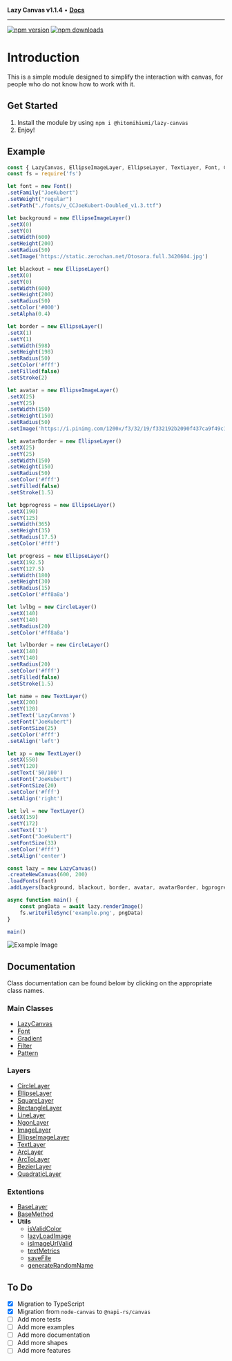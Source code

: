 **Lazy Canvas v1.1.4** • [**Docs**](globals.md)

***

<a href="https://www.npmjs.com/package/@hitomihiumi/lazy-canvas"><img src="https://img.shields.io/npm/v/@hitomihiumi/lazy-canvas.svg?maxAge=3600" alt="npm version" /></a>
<a href="https://www.npmjs.com/package/@hitomihiumi/lazy-canvas"><img src="https://img.shields.io/npm/dt/@hitomihiumi/lazy-canvas.svg?maxAge=3600" alt="npm downloads" /></a>

# Introduction
This is a simple module designed to simplify the interaction with canvas, for people who do not know how to work with it.

## Get Started

1. Install the module by using `npm i @hitomihiumi/lazy-canvas`
2. Enjoy!

## Example

```js
const { LazyCanvas, EllipseImageLayer, EllipseLayer, TextLayer, Font, CircleLayer } = require('@hitomihiumi/lazy-canvas')
const fs = require('fs')

let font = new Font()
.setFamily("JoeKubert")
.setWeight("regular")
.setPath("./fonts/v_CCJoeKubert-Doubled_v1.3.ttf")

let background = new EllipseImageLayer()
.setX(0)
.setY(0)
.setWidth(600)
.setHeight(200)
.setRadius(50)
.setImage('https://static.zerochan.net/Otosora.full.3420604.jpg')

let blackout = new EllipseLayer()
.setX(0)
.setY(0)
.setWidth(600)
.setHeight(200)
.setRadius(50)
.setColor('#000')
.setAlpha(0.4)

let border = new EllipseLayer()
.setX(1)
.setY(1)
.setWidth(598)
.setHeight(198)
.setRadius(50)
.setColor('#fff')
.setFilled(false)
.setStroke(2)

let avatar = new EllipseImageLayer()
.setX(25)
.setY(25)
.setWidth(150)
.setHeight(150)
.setRadius(50)
.setImage('https://i.pinimg.com/1200x/f3/32/19/f332192b2090f437ca9f49c1002287b6.jpg')

let avatarBorder = new EllipseLayer()
.setX(25)
.setY(25)
.setWidth(150)
.setHeight(150)
.setRadius(50)
.setColor('#fff')
.setFilled(false)
.setStroke(1.5)

let bgprogress = new EllipseLayer()
.setX(190)
.setY(125)
.setWidth(365)
.setHeight(35)
.setRadius(17.5)
.setColor('#fff')

let progress = new EllipseLayer()
.setX(192.5)
.setY(127.5)
.setWidth(180)
.setHeight(30)
.setRadius(15)
.setColor('#ff8a8a')

let lvlbg = new CircleLayer()
.setX(140)
.setY(140)
.setRadius(20)
.setColor('#ff8a8a')

let lvlborder = new CircleLayer()
.setX(140)
.setY(140)
.setRadius(20)
.setColor('#fff')
.setFilled(false)
.setStroke(1.5)

let name = new TextLayer()
.setX(200)
.setY(120)
.setText('LazyCanvas')
.setFont("JoeKubert")
.setFontSize(25)
.setColor('#fff')
.setAlign('left')

let xp = new TextLayer()
.setX(550)
.setY(120)
.setText('50/100')
.setFont("JoeKubert")
.setFontSize(20)
.setColor('#fff')
.setAlign('right')

let lvl = new TextLayer()
.setX(159)
.setY(172)
.setText('1')
.setFont("JoeKubert")
.setFontSize(33)
.setColor('#fff')
.setAlign('center')

const lazy = new LazyCanvas()
.createNewCanvas(600, 200)
.loadFonts(font)
.addLayers(background, blackout, border, avatar, avatarBorder, bgprogress, progress, lvlbg, lvlborder, name, xp, lvl)

async function main() {
    const pngData = await lazy.renderImage()
    fs.writeFileSync('example.png', pngData)
}

main()
```

![Example Image](https://i.imgur.com/pqAft2K.png)

## Documentation

Class documentation can be found below by clicking on the appropriate class names.

### Main Classes

- [LazyCanvas](_media/LazyCanvas.md)
- [Font](_media/Font.md)
- [Gradient](_media/Gradient.md)
- [Filter](_media/Filter.md)
- [Pattern](_media/Pattern.md)

### Layers

- [CircleLayer](_media/CircleLayer.md)
- [EllipseLayer](_media/EllipseLayer.md)
- [SquareLayer](_media/SquareLayer.md)
- [RectangleLayer](_media/RectangleLayer.md)
- [LineLayer](_media/LineLayer.md)
- [NgonLayer](_media/NgonLayer.md)
- [ImageLayer](_media/ImageLayer.md)
- [EllipseImageLayer](_media/EllipseImageLayer.md)
- [TextLayer](_media/TextLayer.md)
- [ArcLayer](_media/ArcLayer.md)
- [ArcToLayer](_media/ArcToLayer.md)
- [BezierLayer](_media/BezierLayer.md)
- [QuadraticLayer](_media/QuadraticLayer.md)

### Extentions

- [BaseLayer](_media/BaseLayer.md)
- [BaseMethod](_media/BaseMethod.md)
- **Utils**
  - [isValidColor](_media/isValidColor.md)
  - [lazyLoadImage](_media/lazyLoadImage.md)
  - [isImageUrlValid](_media/isImageUrlValid.md)
  - [textMetrics](_media/textMetrics.md)
  - [saveFile](_media/saveFile.md)
  - [generateRandomName](_media/generateRandomName.md)

## To Do

- [x] Migration to TypeScript
- [x] Migration from `node-canvas` to `@napi-rs/canvas`
- [ ] Add more tests
- [ ] Add more examples
- [ ] Add more documentation
- [ ] Add more shapes
- [ ] Add more features
